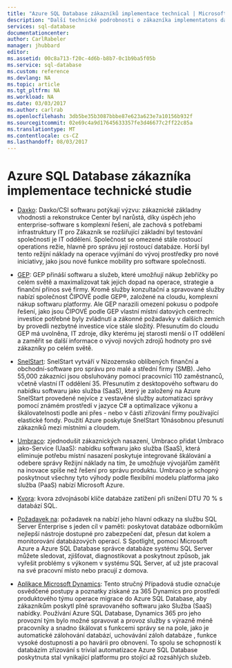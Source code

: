 ```yaml
---
title: "Azure SQL Database zákazníků implementace technical | Microsoft Docs"
description: "Další technické podrobnosti o zákazníka implementatons databáze SQL Azure k řešení obchodních problémů"
services: sql-database
documentationcenter: 
author: CarlRabeler
manager: jhubbard
editor: 
ms.assetid: 00c8a713-f20c-4d6b-b8b7-0c1b9ba5f05b
ms.service: sql-database
ms.custom: reference
ms.devlang: NA
ms.topic: article
ms.tgt_pltfrm: NA
ms.workload: NA
ms.date: 03/03/2017
ms.author: carlrab
ms.openlocfilehash: 3db5be35b3087bbbe87e623a623e7a10156b932f
ms.sourcegitcommit: 02e69c4a9d17645633357fe3d46677c2ff22c85a
ms.translationtype: MT
ms.contentlocale: cs-CZ
ms.lasthandoff: 08/03/2017
---
```

# <a name="azure-sql-database-customer-implementation-technical-studies"></a>Azure SQL Database zákazníka implementace technické studie

- [Daxko](sql-database-implementation-daxko.md): Daxko/CSI softwaru potýkají výzvu: zákaznické základny vhodnosti a rekonstrukce Center byl narůstá, díky úspěch jeho enterprise-software s komplexní řešení, ale zachová s potřebami infrastruktury IT pro Zákazník se rozšiřující základní byl testování společnosti je IT oddělení. Společnost se omezené stále rostoucí operations režie, hlavně pro správu její rostoucí databáze. Horší byl tento režijní náklady na operace vyjímání do vývoj prostředky pro nové iniciativy, jako jsou nové funkce mobility pro software společnosti.

- [GEP](sql-database-implementation-gep.md): GEP přináší softwaru a služeb, které umožňují nákup žebříčky po celém světě a maximalizovat tak jejich dopad na operace, strategie a finanční přínos své firmy. Kromě služby konzultační a spravované služby nabízí společnost ČIPOVÉ podle GEP®, založené na cloudu, komplexní nákup softwaru platformy. Ale GEP narazili omezení pokusu o podpoře řešení, jako jsou ČIPOVÉ podle GEP vlastní místní datových centrech: investice potřebné byly zvládnutí a zákonné požadavky v dalších zemích by provedli nezbytné investice více stále složitý. Přesunutím do cloudu GEP má uvolněna, IT zdroje, díky kterému jej starosti menší o IT oddělení a zaměřit se další informace o vývoji nových zdrojů hodnoty pro své zákazníky po celém světě.

- [SnelStart](sql-database-implementation-snelstart.md): SnelStart vytváří v Nizozemsko oblíbených finanční a obchodní-software pro správu pro malé a střední firmy (SMB). Jeho 55,000 zákazníci jsou obsluhovány pomocí pracovníci 110 zaměstnanců, včetně vlastní IT oddělení 35. Přesunutím z desktopového softwaru do nabídku softwaru jako služba (SaaS), který je založený na Azure SnelStart provedené nejvíce z vestavěné služby automatizaci správy pomocí známém prostředí v jazyce C# a optimalizace výkonu a škálovatelnosti podle ani přes - nebo v části zřizování firmy používající elastické fondy. Použití Azure poskytuje SnelStart 10násobnou přesunutí zákazníků mezi místními a cloudem.

- [Umbraco](sql-database-implementation-umbraco.md): zjednodušit zákaznických nasazení, Umbraco přidat Umbraco jako-Service (UaaS): nabídku softwaru jako služba (SaaS), která eliminuje potřebu místní nasazení poskytuje integrované škálování a odebere správy Režijní náklady na tím, že umožňuje vývojářům zaměřit na inovace spíše než řešení pro správu produktu. Umbraco je schopný poskytnout všechny tyto výhody podle flexibilní modelu platforma jako služba (PaaS) nabízí Microsoft Azure.

- [Kvora](https://customers.microsoft.com/story/quorum-doubles-key-databases-workload-while-lowering-dtu-with-sql-database): kvora zdvojnásobí klíče databáze zatížení při snížení DTU 70 % s databází SQL.

- [Požadavek na](https://customers.microsoft.com/en-US/story/quest): požadavek na nabízí jeho hlavní odkazy na službu SQL Server Enterprise s jeden cíl v paměti: poskytovat databáze odborníkům nejlepší nástroje dostupné pro zabezpečení dat, přesun dat kolem a monitorování databázových operací. S Spotlight, pomocí Microsoft Azure a Azure SQL Database správce databáze systému SQL Server můžete sledovat, zjišťovat, diagnostikovat a poskytnout způsob, jak vyřešit problémy s výkonem v systému SQL Server, ať už jste pracoval na své pracovní místo nebo pracují z domova.

- [Aplikace Microsoft Dynamics](https://customers.microsoft.com/story/dynamics365operationsproductteam): Tento stručný Případová studie označuje osvědčené postupy a poznatky získané za 365 Dynamics pro prostředí produktového týmu operace migrace do Azure SQL Database, aby zákazníkům poskytl plně spravovaného softwaru jako Služba (SaaS) nabídky. Používání Azure SQL Database, Dynamics 365 pro jeho provozní tým bylo možné spravovat a provoz služby s výrazně méně pracovníky a snadno škálovat s funkcemi správy se na pole, jako je automatické zálohování databází, uchovávání záloh databáze , funkce vysoké dostupnosti a po havárii pro obnovení. To spolu se schopností k databázím zřizování s trivial automatizace Azure SQL Database poskytnuta stal vynikající platformu pro stojící až rozsáhlých služeb.
